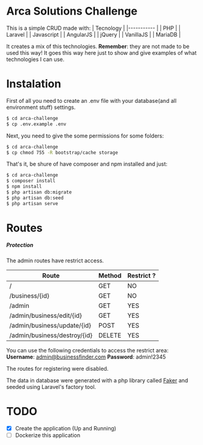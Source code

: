 # Arca Solutions Challenge

This is a simple CRUD made with:
| Tecnology 	|
|-----------	|
| PHP       	|
| Laravel   	|
| Javascript    |
| AngularJS 	|
| jQuery    	|
| VanillaJS 	|
| MariaDB       |

It creates a mix of this technologies.
**Remember**: they are not made to be used this way! It goes this way here just to show and give examples of what technologies I can use.

# Instalation

First of all you need to create an .env file with your database(and all environment stuff) settings.

```sh
$ cd arca-challenge
$ cp .env.example .env
```

Next, you need to give the some permissions for some folders:

```sh
$ cd arca-challenge
$ cp chmod 755 -R bootstrap/cache storage
```

That's it, be shure of have composer and npm installed and just:

```sh
$ cd arca-challenge
$ composer install
$ npm install
$ php artisan db:migrate
$ php artisan db:seed
$ php artisan serve
```

# Routes

##### Protection

The admin routes have restrict access.

| Route                        	| Method 	| Restrict ? 	|
|------------------------------	|--------	|------------	|
| /                            	| GET    	| NO         	|
| /business/{id}               	| GET    	| NO         	|
| /admin                       	| GET    	| YES        	|
| /admin/business/edit/{id}    	| GET    	| YES        	|
| /admin/business/update/{id}  	| POST   	| YES        	|
| /admin/business/destroy/{id} 	| DELETE 	| YES        	|

You can use the following credentials to access the restrict area:
    **Username**: admin@businessfinder.com
    **Password**: admin!2345

The routes for registering were disabled.

The data in database were generated with a php library called [Faker](https://github.com/fzaninotto/Faker) and seeded using Laravel's factory tool.

# TODO
-[x] Create the application (Up and Running)
-[ ] Dockerize this application
